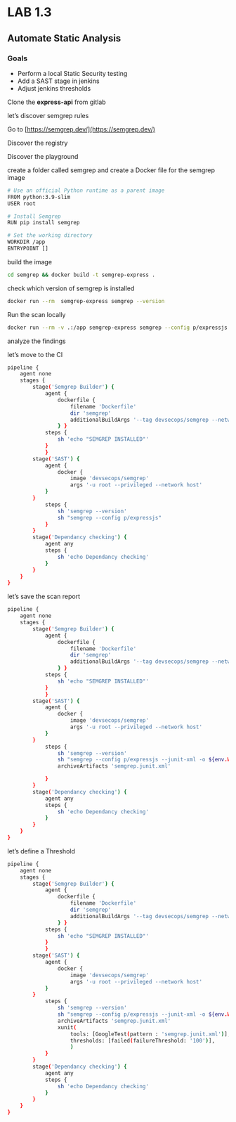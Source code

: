 # LAB 1.3

## Automate Static Analysis

### Goals

- Perform a local Static Security testing
- Add a SAST stage in jenkins
- Adjust jenkins thresholds

Clone the **express-api** from gitlab

let’s discover semgrep rules 

Go to [https://semgrep.dev/](https://semgrep.dev/)

Discover the registry 

Discover the playground

 create a folder called semgrep and create a Docker file for the semgrep image

```bash
# Use an official Python runtime as a parent image
FROM python:3.9-slim
USER root

# Install Semgrep
RUN pip install semgrep

# Set the working directory
WORKDIR /app
ENTRYPOINT []
```

build the image

```bash
cd semgrep && docker build -t semgrep-express . 
```

check which version of semgrep  is installed 

```bash
docker run --rm  semgrep-express semgrep --version
```

Run the scan locally

```bash
docker run --rm -v .:/app semgrep-express semgrep --config p/expressjs
```

analyze the findings 

let’s move to the CI

```bash
pipeline {
    agent none
    stages {
        stage('Semgrep Builder') {
            agent {
                dockerfile {
                    filename 'Dockerfile'
                    dir 'semgrep'
                    additionalBuildArgs '--tag devsecops/semgrep --network host'
                } }
            steps {
                sh 'echo "SEMGREP INSTALLED"'
            }
            }
        stage('SAST') {
            agent {
                docker {
                    image 'devsecops/semgrep'
                    args '-u root --privileged --network host'
            }
        }
            steps {
                sh 'semgrep --version'
                sh "semgrep --config p/expressjs"
            }
        }
        stage('Dependancy checking') {
            agent any
            steps {
                sh 'echo Dependancy checking'
            }
        }
    }
}

```

let’s save the scan report 

```bash
pipeline {
    agent none
    stages {
        stage('Semgrep Builder') {
            agent {
                dockerfile {
                    filename 'Dockerfile'
                    dir 'semgrep'
                    additionalBuildArgs '--tag devsecops/semgrep --network host'
                } }
            steps {
                sh 'echo "SEMGREP INSTALLED"'
            }
            }
        stage('SAST') {
            agent {
                docker {
                    image 'devsecops/semgrep'
                    args '-u root --privileged --network host'
            }
        }
            steps {
                sh 'semgrep --version'
                sh "semgrep --config p/expressjs --junit-xml -o ${env.WORKSPACE}/semgrep.junit.xml"
                archiveArtifacts 'semgrep.junit.xml'

            }
        }
        stage('Dependancy checking') {
            agent any
            steps {
                sh 'echo Dependancy checking'
            }
        }
    }
}

```

let’s define a Threshold

```bash
pipeline {
    agent none
    stages {
        stage('Semgrep Builder') {
            agent {
                dockerfile {
                    filename 'Dockerfile'
                    dir 'semgrep'
                    additionalBuildArgs '--tag devsecops/semgrep --network host'
                } }
            steps {
                sh 'echo "SEMGREP INSTALLED"'
            }
            }
        stage('SAST') {
            agent {
                docker {
                    image 'devsecops/semgrep'
                    args '-u root --privileged --network host'
            }
        }
            steps {
                sh 'semgrep --version'
                sh "semgrep --config p/expressjs --junit-xml -o ${env.WORKSPACE}/semgrep.junit.xml"
                archiveArtifacts 'semgrep.junit.xml'
                xunit(
                    tools: [GoogleTest(pattern : 'semgrep.junit.xml')], 
                    thresholds: [failed(failureThreshold: '100')],
                    )
            }
        }
        stage('Dependancy checking') {
            agent any
            steps {
                sh 'echo Dependancy checking'
            }
        }
    }
}

```